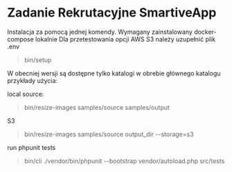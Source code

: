 Zadanie Rekrutacyjne SmartiveApp
==============

Instalacja za pomocą jednej komendy. 
Wymagany zainstalowany docker-compose lokalnie
Dla przetestowania opcji AWS S3 należy uzupełnić plik .env

> bin/setup

W obecniej wersji są dostępne tylko katalogi w obrebie głównego katalogu
przykłady użycia: 

local source:
> bin/resize-images samples/source samples/output

S3
> bin/resize-images samples/source output_dir --storage=s3

run phpunit tests
> bin/cli ./vendor/bin/phpunit --bootstrap vendor/autoload.php src/tests

